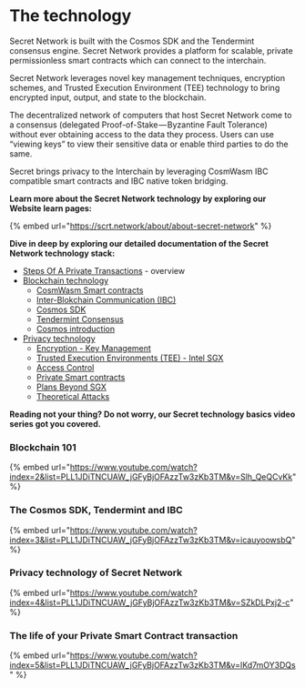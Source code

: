 # The technology

Secret Network is built with the Cosmos SDK and the Tendermint consensus engine. Secret Network provides a platform for scalable, private permissionless smart contracts which can connect to the interchain.

Secret Network leverages novel key management techniques, encryption schemes, and Trusted Execution Environment (TEE) technology to bring encrypted input, output, and state to the blockchain.

The decentralized network of computers that host Secret Network come to a consensus (delegated Proof-of-Stake — Byzantine Fault Tolerance) without ever obtaining access to the data they process. Users can use “viewing keys” to view their sensitive data or enable third parties to do the same.

Secret brings privacy to the Interchain by leveraging CosmWasm IBC compatible smart contracts and IBC native token bridging.

**Learn more about the Secret Network technology by exploring our Website learn pages:**

{% embed url="https://scrt.network/about/about-secret-network" %}

**Dive in deep by exploring our detailed documentation of the Secret Network technology stack:**

* [Steps Of A Private Transactions](broken-reference) - overview
* [Blockchain technology](../techstack/blockchain-technology/)
  * [CosmWasm Smart contracts](../techstack/blockchain-technology/cosmwasm.md)
  * [Inter-Blokchain Communication (IBC)](../techstack/blockchain-technology/ibc.md)
  * [Cosmos SDK](../techstack/blockchain-technology/cosmos-sdk.md)
  * [Tendermint Consensus](../techstack/blockchain-technology/tendermint.md)
  * [Cosmos introduction](../techstack/blockchain-technology/cosmos-basics.md)
* [Privacy technology](../techstack/privacy-technology/)
  * [Encryption - Key Management](../techstack/privacy-technology/encryption-key-management/)
  * [Trusted Execution Environments (TEE) - Intel SGX](../techstack/privacy-technology/intel-sgx/)
  * [Access Control](../../development/secret-contract-fundamentals/access-control/)
  * [Private Smart contracts](../techstack/privacy-technology/private-computation-and-consensus-flow.md)
  * [Plans Beyond SGX](../techstack/privacy-technology/plans-beyond-sgx.md)
  * [Theoretical Attacks](../techstack/privacy-technology/theoretical-attacks.md)

**Reading not your thing? Do not worry, our Secret technology basics video series got you covered.**

### Blockchain 101

{% embed url="https://www.youtube.com/watch?index=2&list=PLL1JDiTNCUAW_jGFyBjOFAzzTw3zKb3TM&v=Slh_QeQCvKk" %}

### The Cosmos SDK, Tendermint and IBC

{% embed url="https://www.youtube.com/watch?index=3&list=PLL1JDiTNCUAW_jGFyBjOFAzzTw3zKb3TM&v=icauyoowsbQ" %}

### Privacy technology of Secret Network

{% embed url="https://www.youtube.com/watch?index=4&list=PLL1JDiTNCUAW_jGFyBjOFAzzTw3zKb3TM&v=SZkDLPxj2-c" %}

### The life of your Private Smart Contract transaction

{% embed url="https://www.youtube.com/watch?index=5&list=PLL1JDiTNCUAW_jGFyBjOFAzzTw3zKb3TM&v=IKd7mOY3DQs" %}
